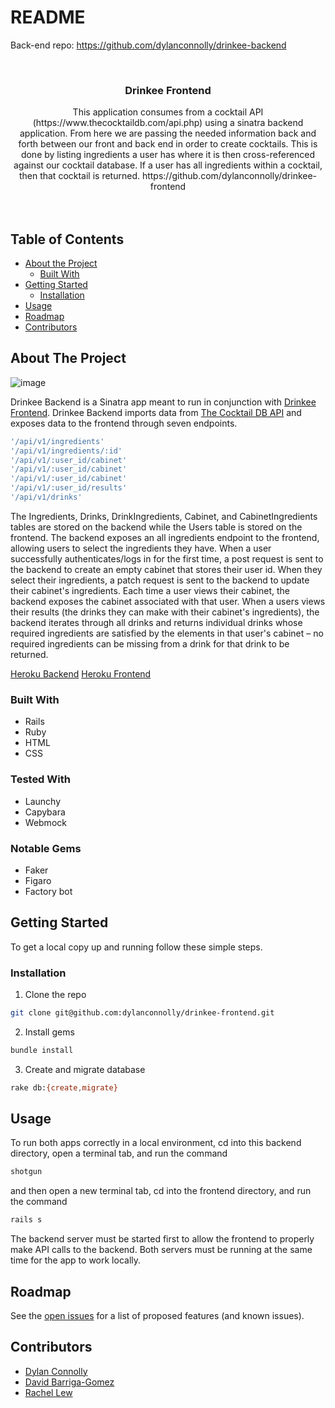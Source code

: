 # README

Back-end repo: https://github.com/dylanconnolly/drinkee-backend

<!-- PROJECT LOGO -->
<br />
<p align="center">
  <a href="https://github.com/dylanconnolly/drinkee-backend">
  </a>

  <h3 align="center">Drinkee Frontend</h3>

  <p align="center">
    This application consumes from a cocktail API (https://www.thecocktaildb.com/api.php) using a sinatra backend application. From here we are passing the needed information back and forth between our front and back end in order to create cocktails. This is done by listing ingredients a user has where it is then cross-referenced against our cocktail database. If a user has all ingredients within a cocktail, then that cocktail is returned. 
    https://github.com/dylanconnolly/drinkee-frontend
    <br />
    <br />
    <br />
  </p>
</p>



<!-- TABLE OF CONTENTS -->
## Table of Contents

* [About the Project](#about-the-project)
  * [Built With](#built-with)
* [Getting Started](#getting-started)
  * [Installation](#installation)
* [Usage](#usage)
* [Roadmap](#roadmap)
* [Contributors](#contributors)



<!-- ABOUT THE PROJECT -->
## About The Project

![image](https://user-images.githubusercontent.com/48839191/75552761-3d168600-59f4-11ea-962a-78fbff8e03fe.png)

Drinkee Backend is a Sinatra app meant to run in conjunction with [Drinkee Frontend](https://github.com/dylanconnolly/drinkee-frontend). Drinkee Backend imports data from [The Cocktail DB API](https://www.thecocktaildb.com/api.php) and exposes data to the frontend through seven endpoints.

```sh
'/api/v1/ingredients'
'/api/v1/ingredients/:id'
'/api/v1/:user_id/cabinet'
'/api/v1/:user_id/cabinet'
'/api/v1/:user_id/cabinet'
'/api/v1/:user_id/results'
'/api/v1/drinks'
```

The Ingredients, Drinks, DrinkIngredients, Cabinet, and CabinetIngredients tables are stored on the backend while the Users table is stored on the frontend. The backend exposes an all ingredients endpoint to the frontend, allowing users to select the ingredients they have. When a user successfully authenticates/logs in for the first time, a post request is sent to the backend to create an empty cabinet that stores their user id. When they select their ingredients, a patch request is sent to the backend to update their cabinet's ingredients. Each time a user views their cabinet, the backend exposes the cabinet associated with that user. When a users views their results (the drinks they can make with their cabinet's ingredients), the backend iterates through all drinks and returns individual drinks whose required ingredients are satisfied by the elements in that user's cabinet – no required ingredients can be missing from a drink for that drink to be returned.

[Heroku Backend](https://dashboard.heroku.com/apps/drinkee-backend)
[Heroku Frontend](https://drinkee-frontend.herokuapp.com/)

### Built With

* Rails 
* Ruby 
* HTML
* CSS

### Tested With
* Launchy
* Capybara
* Webmock

### Notable Gems 
* Faker
* Figaro
* Factory bot

<!-- GETTING STARTED -->
## Getting Started

To get a local copy up and running follow these simple steps.

### Installation
 
1. Clone the repo
```sh
git clone git@github.com:dylanconnolly/drinkee-frontend.git
```

2. Install gems
```sh
bundle install
```

3. Create and migrate database
```sh
rake db:{create,migrate}
```

<!-- USAGE EXAMPLES -->
## Usage

To run both apps correctly in a local environment, cd into this backend directory, open a terminal tab, and run the command
```sh
shotgun
```
and then open a new terminal tab, cd into the frontend directory, and run the command
```sh
rails s
```
The backend server must be started first to allow the frontend to properly make API calls to the backend. Both servers must be running at the same time for the app to work locally.



<!-- ROADMAP -->
## Roadmap

See the [open issues](https://github.com/dylanconnolly/drinkee-backend/issues) for a list of proposed features (and known issues).



<!-- CONTRIBUTORS -->
## Contributors

* [Dylan Connolly](https://github.com/dylanconnolly)
* [David Barriga-Gomez](https://github.com/DavidBarriga-Gomez)
* [Rachel Lew](https://github.com/rlew421)





<!-- MARKDOWN LINKS & IMAGES -->
<!-- https://www.markdownguide.org/basic-syntax/#reference-style-links -->
[contributors-shield]: https://img.shields.io/github/contributors/othneildrew/Best-README-Template.svg?style=flat-square
[contributors-url]: https://github.com/othneildrew/Best-README-Template/graphs/contributors
[forks-shield]: https://img.shields.io/github/forks/othneildrew/Best-README-Template.svg?style=flat-square
[forks-url]: https://github.com/othneildrew/Best-README-Template/network/members
[stars-shield]: https://img.shields.io/github/stars/othneildrew/Best-README-Template.svg?style=flat-square
[stars-url]: https://github.com/othneildrew/Best-README-Template/stargazers
[issues-shield]: https://img.shields.io/github/issues/othneildrew/Best-README-Template.svg?style=flat-square
[issues-url]: https://github.com/othneildrew/Best-README-Template/issues
[license-shield]: https://img.shields.io/github/license/othneildrew/Best-README-Template.svg?style=flat-square
[license-url]: https://github.com/othneildrew/Best-README-Template/blob/master/LICENSE.txt
[linkedin-shield]: https://img.shields.io/badge/-LinkedIn-black.svg?style=flat-square&logo=linkedin&colorB=555
[linkedin-url]: https://linkedin.com/in/othneildrew
[product-screenshot]: images/screenshot.png
